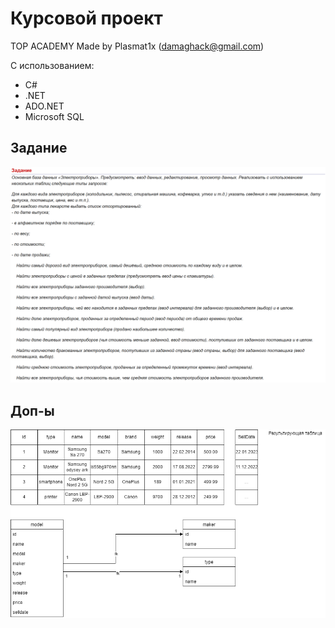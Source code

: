# Курсовой проект  

TOP ACADEMY
Made by Plasmat1x (damaghack@gmail.com)

С использованием:

* C#
* .NET
* ADO.NET
* Microsoft SQL

## Задание

![Screenshot](tasks/1.jpg)

## Доп-ы

![Screenshot](UML.png)
